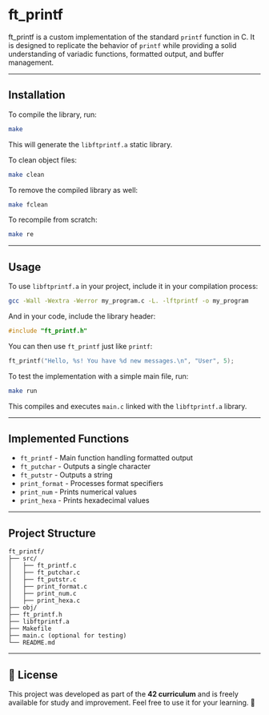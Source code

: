 # ft_printf

ft_printf is a custom implementation of the standard `printf` function in C. It is designed to replicate the behavior of `printf` while providing a solid understanding of variadic functions, formatted output, and buffer management.

---

## Installation

To compile the library, run:

```sh
make
```

This will generate the `libftprintf.a` static library.

To clean object files:
```sh
make clean
```

To remove the compiled library as well:
```sh
make fclean
```

To recompile from scratch:
```sh
make re
```

---

## Usage

To use `libftprintf.a` in your project, include it in your compilation process:

```sh
gcc -Wall -Wextra -Werror my_program.c -L. -lftprintf -o my_program
```

And in your code, include the library header:

```c
#include "ft_printf.h"
```

You can then use `ft_printf` just like `printf`:

```c
ft_printf("Hello, %s! You have %d new messages.\n", "User", 5);
```

To test the implementation with a simple main file, run:
```sh
make run
```
This compiles and executes `main.c` linked with the `libftprintf.a` library.

---

## Implemented Functions

- `ft_printf` - Main function handling formatted output
- `ft_putchar` - Outputs a single character
- `ft_putstr` - Outputs a string
- `print_format` - Processes format specifiers
- `print_num` - Prints numerical values
- `print_hexa` - Prints hexadecimal values

---

## Project Structure

```
ft_printf/
├── src/
│   ├── ft_printf.c
│   ├── ft_putchar.c
│   ├── ft_putstr.c
│   ├── print_format.c
│   ├── print_num.c
│   ├── print_hexa.c
├── obj/
├── ft_printf.h
├── libftprintf.a
├── Makefile
├── main.c (optional for testing)
└── README.md
```

---

## 📜 License

This project was developed as part of the **42 curriculum** and is freely available for study and improvement. Feel free to use it for your learning. 🚀

